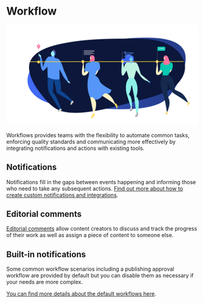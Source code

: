 # Workflow

![](./assets/banner-workflow.png)

Workflows provides teams with the flexibility to automate common tasks, enforcing quality standards and communicating more effectively by integrating notifications and actions with existing tools.

## Notifications

Notifications fill in the gaps between events happening and informing those who need to take any subsequent actions. [Find out more about how to create custom notifications and integrations](notifications.md).

## Editorial comments

[Editorial comments](editorial-comments.md) allow content creators to discuss and track the progress of their work as well as assign a piece of content to someone else.

## Built-in notifications

Some common workflow scenarios including a publishing approval workflow are provided by default but you can disable them as necessary if your needs are more complex.

[You can find more details about the default workflows here](built-in-notifications.md).
